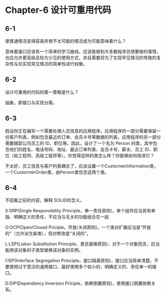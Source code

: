 # Chapter-6 设计可重用代码

## 6-1

使普通情况变得容易并使不太可能的情况成为可能意味着什么？

意味着接口应该有一个简单的学习曲线，应该能做到大多数程序员想要做的事情，也应允许更高级且较为少见的使用方式，并且需要将为了实现罕见情况的导致的复杂性与仅实现常见情况的简单性进行权衡。

## 6-2

设计可重用的代码的第一策略是什么？

抽象，即接口与实现分离。

## 6-3

假设你正在编写一个需要处理人员信息的应用程序。应用程序的一部分需要保留一份客户列表，例如包含最近的订单、会员卡号等数据的列表。应用程序的另一部分需要跟踪公司员工的 ID、职位等。因此，设计了一个名为 Person 的类，其中包含他们的姓名、电话号码、地址、最近订单列表、会员卡号、薪水、员工 ID、职位（如工程师、高级工程师等）。你觉得这样的类怎么样？你能够如何改进它？

不太好，员工信息与客户列表耦合了，应该设置一个CustormerInformation类，一个CustormerOrder类，由Person类包含这两个类。

## 6-4

不回看之前的内容，解释 SOLID的含义。

S:SRP(Single Responsibility Principle，单一责任原则)，单个组件应当具有单独、明确定义的责任，不应当与无关的功能组合在一起

O:OCP(Open/Closed Priciple，开放/关闭原则)，一个类对扩展应当是“开放的”（允许派生新类），但对修改是“关闭的”。

L:LSP(Liskov Substitution Principle，里氏替换原则)，对于一个对象而言，应当能用该对象的子类型替换该对象的实例。

I:ISP(Interface Segregation Principle，接口隔离原则)，接口应当简单清楚。不要使用过于宽泛的通用接口，最好使用多个较小的、明确定义的、责任单一的接口。

D:DIP(Dependency Inversion Priciple，依赖倒置原则)，使用接口倒置依赖关系。

